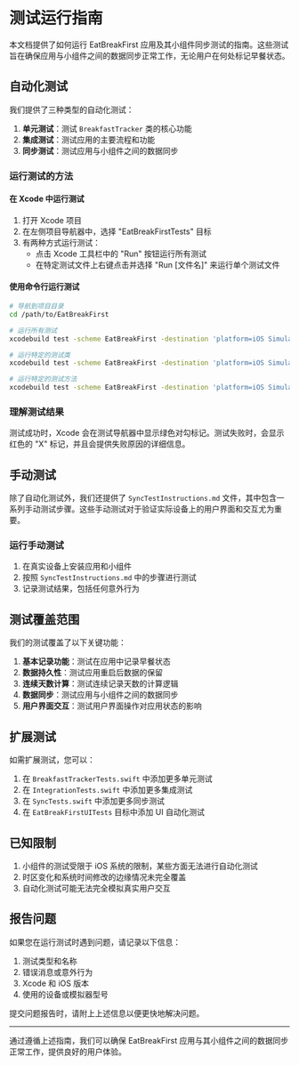# 测试运行指南

本文档提供了如何运行 EatBreakFirst 应用及其小组件同步测试的指南。这些测试旨在确保应用与小组件之间的数据同步正常工作，无论用户在何处标记早餐状态。

## 自动化测试

我们提供了三种类型的自动化测试：

1. **单元测试**：测试 `BreakfastTracker` 类的核心功能
2. **集成测试**：测试应用的主要流程和功能
3. **同步测试**：测试应用与小组件之间的数据同步

### 运行测试的方法

#### 在 Xcode 中运行测试

1. 打开 Xcode 项目
2. 在左侧项目导航器中，选择 "EatBreakFirstTests" 目标
3. 有两种方式运行测试：
   - 点击 Xcode 工具栏中的 "Run" 按钮运行所有测试
   - 在特定测试文件上右键点击并选择 "Run [文件名]" 来运行单个测试文件

#### 使用命令行运行测试

```bash
# 导航到项目目录
cd /path/to/EatBreakFirst

# 运行所有测试
xcodebuild test -scheme EatBreakFirst -destination 'platform=iOS Simulator,name=iPhone 16'

# 运行特定的测试类
xcodebuild test -scheme EatBreakFirst -destination 'platform=iOS Simulator,name=iPhone 16' -only-testing:EatBreakFirstTests/BreakfastTrackerTests

# 运行特定的测试方法
xcodebuild test -scheme EatBreakFirst -destination 'platform=iOS Simulator,name=iPhone 16' -only-testing:EatBreakFirstTests/BreakfastTrackerTests/testRecordBreakfast
```

### 理解测试结果

测试成功时，Xcode 会在测试导航器中显示绿色对勾标记。测试失败时，会显示红色的 "X" 标记，并且会提供失败原因的详细信息。

## 手动测试

除了自动化测试外，我们还提供了 `SyncTestInstructions.md` 文件，其中包含一系列手动测试步骤。这些手动测试对于验证实际设备上的用户界面和交互尤为重要。

### 运行手动测试

1. 在真实设备上安装应用和小组件
2. 按照 `SyncTestInstructions.md` 中的步骤进行测试
3. 记录测试结果，包括任何意外行为

## 测试覆盖范围

我们的测试覆盖了以下关键功能：

1. **基本记录功能**：测试在应用中记录早餐状态
2. **数据持久性**：测试应用重启后数据的保留
3. **连续天数计算**：测试连续记录天数的计算逻辑
4. **数据同步**：测试应用与小组件之间的数据同步
5. **用户界面交互**：测试用户界面操作对应用状态的影响

## 扩展测试

如需扩展测试，您可以：

1. 在 `BreakfastTrackerTests.swift` 中添加更多单元测试
2. 在 `IntegrationTests.swift` 中添加更多集成测试
3. 在 `SyncTests.swift` 中添加更多同步测试
4. 在 `EatBreakFirstUITests` 目标中添加 UI 自动化测试

## 已知限制

1. 小组件的测试受限于 iOS 系统的限制，某些方面无法进行自动化测试
2. 时区变化和系统时间修改的边缘情况未完全覆盖
3. 自动化测试可能无法完全模拟真实用户交互

## 报告问题

如果您在运行测试时遇到问题，请记录以下信息：

1. 测试类型和名称
2. 错误消息或意外行为
3. Xcode 和 iOS 版本
4. 使用的设备或模拟器型号

提交问题报告时，请附上上述信息以便更快地解决问题。

---

通过遵循上述指南，我们可以确保 EatBreakFirst 应用与其小组件之间的数据同步正常工作，提供良好的用户体验。 